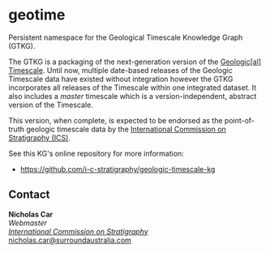 # geotime

Persistent namespace for the Geological Timescale Knowledge Graph (GTKG).

The GTKG is a packaging of the next-generation version of the [Geologic[al] Timescale](http://resource.geosciml.org/vocabulary/timescale/gts2020). Until now, multiple date-based releases of the Geologic Timescale data have existed without integration  however the GTKG incorporates all releases of the Timescale within one integrated dataset. It also includes a _master_ timescale which is a version-independent, abstract version of the Timescale.

This version, when complete, is expected to be endorsed as the point-of-truth geologic timescale data by the [International Commission on Stratigraphy (ICS)](https://stratigraphy.org).

See this KG's online repository for more information:

* https://github.com/i-c-stratigraphy/geologic-timescale-kg

## Contact

**Nicholas Car**  
*Webmaster*  
*[International Commission on Stratigraphy](https://stratigraphy.org)*  
<nicholas.car@surroundaustralia.com>   